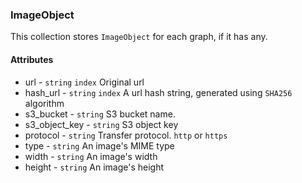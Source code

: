 ### ImageObject

This collection stores `ImageObject` for each graph, if it has any.

#### Attributes
- url - `string` `index` Original url
- hash_url - `string` `index` A url hash string, generated using `SHA256` algorithm
- s3_bucket - `string` S3 bucket name.
- s3_object_key - `string` S3 object key
- protocol - `string` Transfer protocol. `http` or `https`
- type - `string` An image's MIME type
- width - `string` An image's width
- height - `string` An image's height
